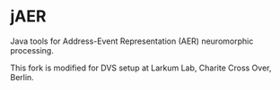 # jAER
Java tools for Address-Event Representation (AER) neuromorphic processing.

This fork is modified for DVS setup at Larkum Lab, Charite Cross Over, Berlin.
